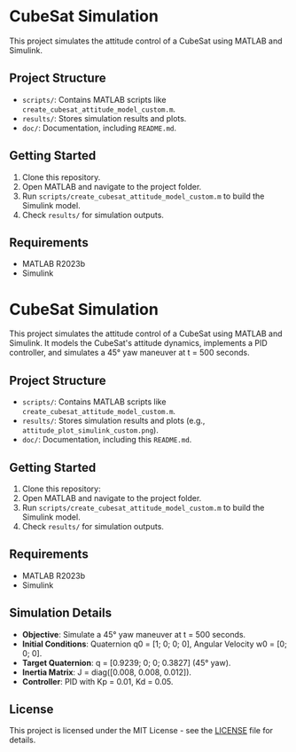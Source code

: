 # CubeSat Simulation
This project simulates the attitude control of a CubeSat using MATLAB and Simulink.

## Project Structure
- `scripts/`: Contains MATLAB scripts like `create_cubesat_attitude_model_custom.m`.
- `results/`: Stores simulation results and plots.
- `doc/`: Documentation, including `README.md`.

## Getting Started
1. Clone this repository.
2. Open MATLAB and navigate to the project folder.
3. Run `scripts/create_cubesat_attitude_model_custom.m` to build the Simulink model.
4. Check `results/` for simulation outputs.

## Requirements
- MATLAB R2023b
- Simulink

# CubeSat Simulation

This project simulates the attitude control of a CubeSat using MATLAB and Simulink. It models the CubeSat's attitude dynamics, implements a PID controller, and simulates a 45° yaw maneuver at t = 500 seconds.

## Project Structure
- `scripts/`: Contains MATLAB scripts like `create_cubesat_attitude_model_custom.m`.
- `results/`: Stores simulation results and plots (e.g., `attitude_plot_simulink_custom.png`).
- `doc/`: Documentation, including this `README.md`.

## Getting Started
1. Clone this repository:
2. Open MATLAB and navigate to the project folder.
3. Run `scripts/create_cubesat_attitude_model_custom.m` to build the Simulink model.
4. Check `results/` for simulation outputs.

## Requirements
- MATLAB R2023b
- Simulink

## Simulation Details
- **Objective**: Simulate a 45° yaw maneuver at t = 500 seconds.
- **Initial Conditions**: Quaternion q0 = [1; 0; 0; 0], Angular Velocity w0 = [0; 0; 0].
- **Target Quaternion**: q = [0.9239; 0; 0; 0.3827] (45° yaw).
- **Inertia Matrix**: J = diag([0.008, 0.008, 0.012]).
- **Controller**: PID with Kp = 0.01, Kd = 0.05.

## License
This project is licensed under the MIT License - see the [LICENSE](LICENSE) file for details.